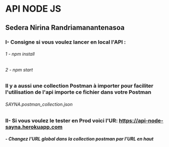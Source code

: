 # API NODE JS

## Sedera Nirina Randriamanantenasoa

### I- Consigne si vous voulez lancer en local l'API :
###### 1 - npm install
###### 2 - npm start

### Il y a aussi une collection Postman à importer pour faciliter l'utilisation de l'api importe ce fichier dans votre Postman
###### SAYNA.postman_collection.json

### II- Si vous voulez le tester en Prod voici l'UR: https://api-node-sayna.herokuapp.com
##### - Changez l'URL global dans la collection postman par l'URL en haut 


 






